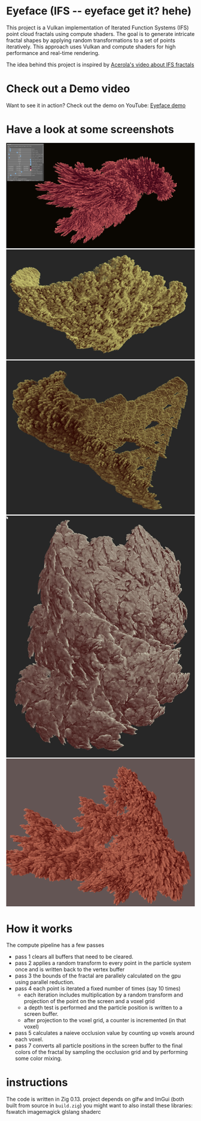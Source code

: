 # Eyeface (IFS -- eyeface get it? hehe)
This project is a Vulkan implementation of Iterated Function Systems (IFS) point cloud fractals using compute shaders. The goal is to generate intricate fractal shapes by applying random transformations to a set of points iteratively. This approach uses Vulkan and compute shaders for high performance and real-time rendering.

The idea behind this project is inspired by [Acerola's video about IFS fractals](https://www.youtube.com/watch?v=1L-x_DH3Uvg)

# Check out a Demo video
Want to see it in action? Check out the demo on YouTube: [Eyeface demo](https://youtu.be/qpL7Qpi7AvY)

# Have a look at some screenshots
![screenshot 1](./screenshots/s1.jpeg)
![screenshot 2](./screenshots/s2.jpeg)
![screenshot 3](./screenshots/s3.jpeg)
![screenshot 4](./screenshots/s4.jpeg)
![screenshot 5](./screenshots/s5.jpeg)

# How it works
The compute pipeline has a few passes
  - pass 1 clears all buffers that need to be cleared.
  - pass 2 applies a random transform to every point in the particle system once and is written back to the vertex buffer
  - pass 3 the bounds of the fractal are parallely calculated on the gpu using parallel reduction.
  - pass 4 each point is iterated a fixed number of times (say 10 times)
    - each iteration includes multiplication by a random transform and projection of the point on the screen
      and a voxel grid
    - a depth test is performed and the particle position is written to a screen buffer.
    - after projection to the voxel grid, a counter is incremented (in that voxel)
  - pass 5 calculates a naieve occlusion value by counting up voxels around each voxel.
  - pass 7 converts all particle positions in the screen buffer to the final colors of the fractal
      by sampling the occlusion grid and by performing some color mixing.

# instructions
The code is written in Zig 0.13. project depends on glfw and ImGui (both built from source in `build.zig`)
you might want to also install these libraries: fswatch imagemagick glslang shaderc
